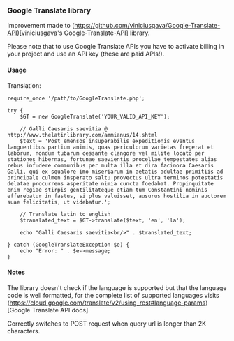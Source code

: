 ### Google Translate library

Improvement made to (https://github.com/viniciusgava/Google-Translate-API)[viniciusgava's Google-Translate-API] library.

Please note that to use Google Translate APIs you have to activate billing in your project and use an API key (these are paid APIs!).

#### Usage

Translation:

```
require_once '/path/to/GoogleTranslate.php';

try {
    $GT = new GoogleTranslate('YOUR_VALID_API_KEY');

    // Galli Caesaris saevitia @ http://www.thelatinlibrary.com/ammianus/14.shtml
    $text = 'Post emensos insuperabilis expeditionis eventus languentibus partium animis, quas periculorum varietas fregerat et laborum, nondum tubarum cessante clangore vel milite locato per stationes hibernas, fortunae saevientis procellae tempestates alias rebus infudere communibus per multa illa et dira facinora Caesaris Galli, qui ex squalore imo miseriarum in aetatis adultae primitiis ad principale culmen insperato saltu provectus ultra terminos potestatis delatae procurrens asperitate nimia cuncta foedabat. Propinquitate enim regiae stirpis gentilitateque etiam tum Constantini nominis efferebatur in fastus, si plus valuisset, ausurus hostilia in auctorem suae felicitatis, ut videbatur.';
    
    // Translate latin to english
    $translated_text = $GT->translate($text, 'en', 'la');
    
    echo "Galli Caesaris saevitia<br/>" . $translated_text;

} catch (GoogleTranslateException $e) {
    echo "Error: " . $e->message;
}

```

#### Notes

The library doesn't check if the language is supported but that the language code is well formatted, for the complete list of supported languages
visits (https://cloud.google.com/translate/v2/using_rest#language-params)[Google Translate API docs].

Correctly switches to POST request when query url is longer than 2K characters.
